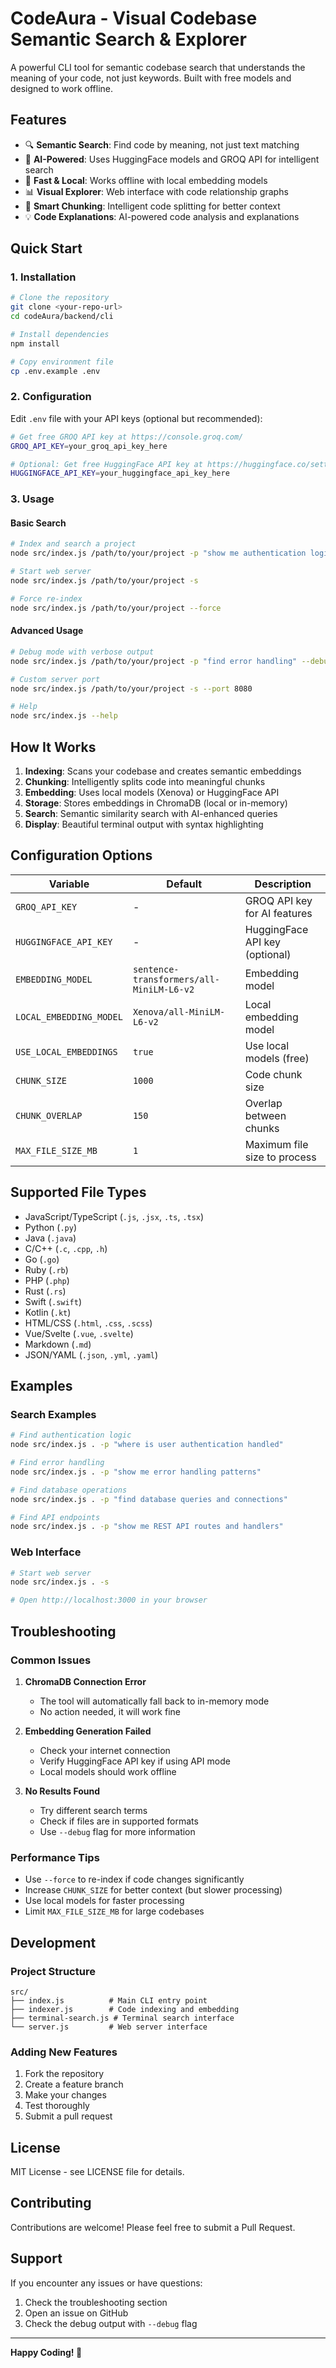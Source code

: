 # CodeAura - Visual Codebase Semantic Search & Explorer

A powerful CLI tool for semantic codebase search that understands the meaning of your code, not just keywords. Built with free models and designed to work offline.

## Features

- 🔍 **Semantic Search**: Find code by meaning, not just text matching
- 🧠 **AI-Powered**: Uses HuggingFace models and GROQ API for intelligent search
- 🚀 **Fast & Local**: Works offline with local embedding models
- 📊 **Visual Explorer**: Web interface with code relationship graphs
- 🎯 **Smart Chunking**: Intelligent code splitting for better context
- 💡 **Code Explanations**: AI-powered code analysis and explanations

## Quick Start

### 1. Installation

```bash
# Clone the repository
git clone <your-repo-url>
cd codeAura/backend/cli

# Install dependencies
npm install

# Copy environment file
cp .env.example .env
```

### 2. Configuration

Edit `.env` file with your API keys (optional but recommended):

```bash
# Get free GROQ API key at https://console.groq.com/
GROQ_API_KEY=your_groq_api_key_here

# Optional: Get free HuggingFace API key at https://huggingface.co/settings/tokens
HUGGINGFACE_API_KEY=your_huggingface_api_key_here
```

### 3. Usage

#### Basic Search
```bash
# Index and search a project
node src/index.js /path/to/your/project -p "show me authentication logic"

# Start web server
node src/index.js /path/to/your/project -s

# Force re-index
node src/index.js /path/to/your/project --force
```

#### Advanced Usage
```bash
# Debug mode with verbose output
node src/index.js /path/to/your/project -p "find error handling" --debug

# Custom server port
node src/index.js /path/to/your/project -s --port 8080

# Help
node src/index.js --help
```

## How It Works

1. **Indexing**: Scans your codebase and creates semantic embeddings
2. **Chunking**: Intelligently splits code into meaningful chunks
3. **Embedding**: Uses local models (Xenova) or HuggingFace API
4. **Storage**: Stores embeddings in ChromaDB (local or in-memory)
5. **Search**: Semantic similarity search with AI-enhanced queries
6. **Display**: Beautiful terminal output with syntax highlighting

## Configuration Options

| Variable | Default | Description |
|----------|---------|-------------|
| `GROQ_API_KEY` | - | GROQ API key for AI features |
| `HUGGINGFACE_API_KEY` | - | HuggingFace API key (optional) |
| `EMBEDDING_MODEL` | `sentence-transformers/all-MiniLM-L6-v2` | Embedding model |
| `LOCAL_EMBEDDING_MODEL` | `Xenova/all-MiniLM-L6-v2` | Local embedding model |
| `USE_LOCAL_EMBEDDINGS` | `true` | Use local models (free) |
| `CHUNK_SIZE` | `1000` | Code chunk size |
| `CHUNK_OVERLAP` | `150` | Overlap between chunks |
| `MAX_FILE_SIZE_MB` | `1` | Maximum file size to process |

## Supported File Types

- JavaScript/TypeScript (`.js`, `.jsx`, `.ts`, `.tsx`)
- Python (`.py`)
- Java (`.java`)
- C/C++ (`.c`, `.cpp`, `.h`)
- Go (`.go`)
- Ruby (`.rb`)
- PHP (`.php`)
- Rust (`.rs`)
- Swift (`.swift`)
- Kotlin (`.kt`)
- HTML/CSS (`.html`, `.css`, `.scss`)
- Vue/Svelte (`.vue`, `.svelte`)
- Markdown (`.md`)
- JSON/YAML (`.json`, `.yml`, `.yaml`)

## Examples

### Search Examples
```bash
# Find authentication logic
node src/index.js . -p "where is user authentication handled"

# Find error handling
node src/index.js . -p "show me error handling patterns"

# Find database operations
node src/index.js . -p "find database queries and connections"

# Find API endpoints
node src/index.js . -p "show me REST API routes and handlers"
```

### Web Interface
```bash
# Start web server
node src/index.js . -s

# Open http://localhost:3000 in your browser
```

## Troubleshooting

### Common Issues

1. **ChromaDB Connection Error**
   - The tool will automatically fall back to in-memory mode
   - No action needed, it will work fine

2. **Embedding Generation Failed**
   - Check your internet connection
   - Verify HuggingFace API key if using API mode
   - Local models should work offline

3. **No Results Found**
   - Try different search terms
   - Check if files are in supported formats
   - Use `--debug` flag for more information

### Performance Tips

- Use `--force` to re-index if code changes significantly
- Increase `CHUNK_SIZE` for better context (but slower processing)
- Use local models for faster processing
- Limit `MAX_FILE_SIZE_MB` for large codebases

## Development

### Project Structure
```
src/
├── index.js          # Main CLI entry point
├── indexer.js        # Code indexing and embedding
├── terminal-search.js # Terminal search interface
└── server.js         # Web server interface
```

### Adding New Features
1. Fork the repository
2. Create a feature branch
3. Make your changes
4. Test thoroughly
5. Submit a pull request

## License

MIT License - see LICENSE file for details.

## Contributing

Contributions are welcome! Please feel free to submit a Pull Request.

## Support

If you encounter any issues or have questions:
1. Check the troubleshooting section
2. Open an issue on GitHub
3. Check the debug output with `--debug` flag

---

**Happy Coding! 🚀**